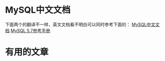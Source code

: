 # MySQL中文文档
下面两个的翻译不一样，英文文档看不明白可以同时参考下面的：
[MySQL中文文档](https://www.docs4dev.com/docs/zh/mysql/5.7/reference)
[MySQL 5.7参考手册](http://www.searchdoc.cn/rdbms/mysql/dev.mysql.com/doc/refman/5.7/en/index.com.coder114.cn.html)
# 有用的文章

